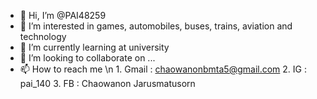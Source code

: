 - 👋 Hi, I’m @PAI48259
- 👀 I’m interested in games, automobiles, buses, trains, aviation and technology
- 🌱 I’m currently learning at university
- 💞️ I’m looking to collaborate on ...
- 📫 How to reach me \n
        1. Gmail : chaowanonbmta5@gmail.com
        2. IG : pai_140
        3. FB : Chaowanon Jarusmatusorn
<!---
PAI48259/PAI48259 is a ✨ special ✨ repository because its `README.md` (this file) appears on your GitHub profile.
You can click the Preview link to take a look at your changes.
--->
